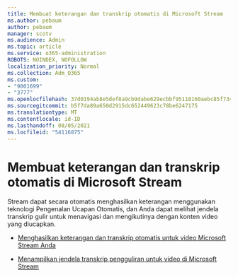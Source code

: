 ```yaml
---
title: Membuat keterangan dan transkrip otomatis di Microsoft Stream
ms.author: pebaum
author: pebaum
manager: scotv
ms.audience: Admin
ms.topic: article
ms.service: o365-administration
ROBOTS: NOINDEX, NOFOLLOW
localization_priority: Normal
ms.collection: Adm_O365
ms.custom:
- "9001699"
- "3777"
ms.openlocfilehash: 37d0194ab8e5def8a9cb9dabe629ecbbf95118160aebc85f734a838cdc0c1893
ms.sourcegitcommit: b5f7da89a650d2915dc652449623c78be6247175
ms.translationtype: MT
ms.contentlocale: id-ID
ms.lasthandoff: 08/05/2021
ms.locfileid: "54116875"
---
```

# <a name="generate-automatic-captions-and-a-transcript-in-microsoft-stream"></a>Membuat keterangan dan transkrip otomatis di Microsoft Stream

Stream dapat secara otomatis menghasilkan keterangan menggunakan teknologi Pengenalan Ucapan Otomatis, dan Anda dapat melihat jendela transkrip gulir untuk menavigasi dan mengikutinya dengan konten video yang diucapkan.

- [Menghasilkan keterangan dan transkrip otomatis untuk video Microsoft Stream Anda](https://docs.microsoft.com/stream/portal-autogenerate-captions)

- [Menampilkan jendela transkrip pengguliran untuk video di Microsoft Stream](https://docs.microsoft.com/stream/portal-configure-transcript-mode)
